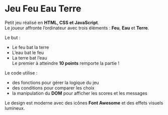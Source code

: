 # Jeu Feu  Eau Terre 

Petit jeu réalisé en **HTML, CSS et JavaScript**.  
Le joueur affronte l’ordinateur avec trois éléments : **Feu**, **Eau** et **Terre**.  

Le but :  
- Le feu bat la terre  
- L’eau bat le feu  
- La terre bat l’eau  
Le premier à atteindre **10 points** remporte la partie !

 Le code utilise :
- des fonctions pour gérer la logique du jeu  
- des conditions pour comparer les choix  
- la manipulation du **DOM** pour afficher les scores et les messages  

Le design est moderne avec des icônes **Font Awesome** et des effets visuels lumineux.

